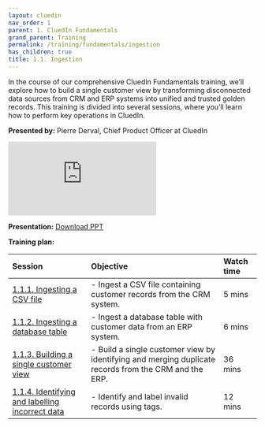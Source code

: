 ```yaml
---
layout: cluedin
nav_order: 1
parent: 1. CluedIn Fundamentals
grand_parent: Training
permalink: /training/fundamentals/ingestion
has_children: true
title: 1.1. Ingestion
---
```


In the course of our comprehensive CluedIn Fundamentals training, we’ll explore how to build a single customer view by transforming disconnected data sources from CRM and ERP systems into unified and trusted golden records. This training is divided into several sessions, where you’ll learn how to perform key operations in CluedIn.

**Presented by:** Pierre Derval, Chief Product Officer at CluedIn

<div class="videoFrame">
<iframe src="https://player.vimeo.com/video/1086437400?badge=0&amp;autopause=0&amp;player_id=0&amp;app_id=58479" frameborder="0" allow="autoplay; fullscreen; picture-in-picture; clipboard-write;" title="Welcome to CluedIn Fundamentals"></iframe>
</div>

**Presentation:** <a href="../../../assets/other/training-ppt/cluedin-fundamentals-what-you-will-build.pptx" download>Download PPT</a>

**Training plan:**

| Session | Objective | Watch time |
| :------ | :------ | :------ |
| [1.1.1. Ingesting a CSV file](/training/fundamentals/ingesting-csv-file) | - Ingest a CSV file containing customer records from the CRM system. | 5 mins |
| [1.1.2. Ingesting a database table](/training/fundamentals/ingesting-database-table) | - Ingest a database table with customer data from an ERP system. | 6 mins |
| [1.1.3. Building a single customer view](/training/fundamentals/building-a-single-customer-view) | - Build a single customer view by identifying and merging duplicate records from the CRM and the ERP. | 36 mins |
| [1.1.4. Identifying and labelling incorrect data](/training/fundamentals/identifying-and-labelling-incorrect-data) | - Identify and label invalid records using tags. | 12 mins |
